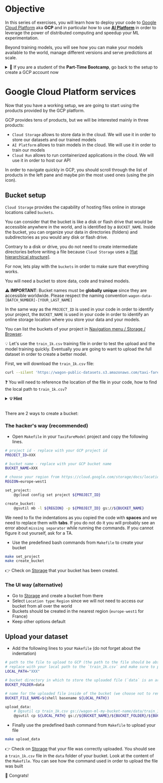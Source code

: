 # Objective

In this series of exercises, you will learn how to deploy your code to [Google Cloud Platform](https://cloud.google.com/) aka **GCP** and in particular how to use **[AI Platform](https://cloud.google.com/ai-platform/)** in order to leverage the power of distributed computing and speedup your ML experimentation.

Beyond training models, you will see how you can make your models available to the world, manage different versions and serve predictions at scale.

<details>
  <summary> 🚨 If you are a student of the <strong>Part-Time Bootcamp</strong>, go back to the setup to create a GCP account now </summary>


👉 Go to the **Google Cloud Platform setup** section of the `data-setup` repo:
- [macOSX](https://github.com/lewagon/data-setup/blob/master/macOS.md#google-cloud-platform-setup)
- [Ubuntu/WSL2](https://github.com/lewagon/data-setup/blob/master/LINUX.md#google-cloud-platform-setup)

</details>

# Google Cloud Platform services

Now that you have a working setup, we are going to start using the products provided by the GCP platform.

GCP provides tens of products, but we will be interested mainly in three products:
- `Cloud Storage` allows to store data in the cloud. We will use it in order to store our datasets and our trained models
- `AI Platform` allows to train models in the cloud. We will use it in order to train our models
- `Cloud Run` allows to run containerized applications in the cloud. We will use it in order to host our API

In order to navigate quickly in GCP, you should scroll through the list of products in the left pane and maybe pin the most used ones (using the pin icon).

## Bucket setup

`Cloud Storage` provides the capability of hosting files online in storage locations called `buckets`.

You can consider that the bucket is like a disk or flash drive that would be accessible anywhere in the world, and is identified by a `BUCKET_NAME`. Inside the bucket, you can organize your data in directories (folders) and subdirectories as you would any disk or flash drive.

Contrary to a disk or drive, you do not need to create intermediate directories before writing a file because `Cloud Storage` uses a [[flat hierarchical structure]](https://cloud.google.com/storage/docs/gsutil/addlhelp/HowSubdirectoriesWork).

For now, lets play with the `buckets` in order to make sure that everything works.

You will need a bucket to store data, code and trained models.

⚠️ **IMPORTANT**: Bucket names must be **globally unique** since they are accessible worldwide. Please respect the naming convention `wagon-data-[BATCH_NUMBER]-[YOUR_LAST_NAME]`

In the same way as the `PROJECT_ID` is used in your code in order to identify your project, the `BUCKET_NAME` is used in your code in order to identify an online storage location where you store your data and your models.

You can list the buckets of your project in [Navigation menu / Storage / Browser](https://console.cloud.google.com/storage/browser).

💡 Let's use the `train_1k.csv` training file in order to test the upload and the model training quickly. Eventually you are going to want to upload the full dataset in order to create a better model.

First, we will download the `train_1k.csv` file:

``` bash
curl --silent 'https://wagon-public-datasets.s3.amazonaws.com/taxi-fare-ny/train_1k.csv' > ~/code/<user.github_nickname>/TaxiFareModel/raw_data/train_1k.csv
```

❓ You will need to reference the location of the file in your code, how to find the local path to `train_1k.csv`?

<details>
  <summary markdown='span'><strong> 💡 Hint </strong></summary>

From your terminal, go to the TaxiFareModel project that you created:

``` bash
cd ~/code/<user.github_nickname>/TaxiFareModel
```

From there, go to the `raw_data` directory. You should see the [train_1k.csv](https://wagon-public-datasets.s3.amazonaws.com/taxi-fare-ny/train_1k.csv) file inside.

In order to reference it, print the local path with `pwd`.

</details>
<br>

There are 2 ways to create a bucket:

### The hacker's way (**recommended**)

- Open `Makefile` in your `TaxiFareModel` project and copy the following lines.

``` bash
# project id - replace with your GCP project id
PROJECT_ID=XXX

# bucket name - replace with your GCP bucket name
BUCKET_NAME=XXX

# choose your region from https://cloud.google.com/storage/docs/locations#available_locations
REGION=europe-west1

set_project:
    @gcloud config set project ${PROJECT_ID}

create_bucket:
    @gsutil mb -l ${REGION} -p ${PROJECT_ID} gs://${BUCKET_NAME}
```

We need to fix the indentations as you copied the code with __spaces__ and we need to replace them with __tabs__. If you do not do it you will probably see an error about `missing separator` while running the commands. If you cannot figure it out yourself, ask for a TA.

- Use the predefined bash commands from `Makefile` to create your bucket

```bash
make set_project
make create_bucket
```

👉 Check on [Storage](https://console.cloud.google.com/storage) that your bucket has been created.

### The UI way (alternative)

- Go to [Storage](https://console.cloud.google.com/storage) and create a bucket from there
- Select `Location type`: `Region` since we will not need to access our bucket from all over the world
- Buckets should be created in the nearest region (`europe-west1` for France)
- Keep other options default

## Upload your dataset

- Add the following lines to your `Makefile` (do not forget about the indentation)

``` bash
# path to the file to upload to GCP (the path to the file should be absolute or should match the directory where the make command is ran)
# replace with your local path to the `train_1k.csv` and make sure to put the path between quotes
LOCAL_PATH="XXX"

# bucket directory in which to store the uploaded file (`data` is an arbitrary name that we choose to use)
BUCKET_FOLDER=data

# name for the uploaded file inside of the bucket (we choose not to rename the file that we upload)
BUCKET_FILE_NAME=$(shell basename ${LOCAL_PATH})

upload_data:
    # @gsutil cp train_1k.csv gs://wagon-ml-my-bucket-name/data/train_1k.csv
    @gsutil cp ${LOCAL_PATH} gs://${BUCKET_NAME}/${BUCKET_FOLDER}/${BUCKET_FILE_NAME}
```

- Finally use the predefined bash command from `Makefile` to upload your file

```bash
make upload_data
```

👉 Check on [Storage](https://console.cloud.google.com/storage) that your file was correctly uploaded. You should see a `train_1k.csv` file in the `data` folder of your bucket. Look at the content of the `Makefile`. You can see how the command used in order to upload the file was built

🚀 Congrats!
